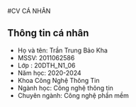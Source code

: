 #CV CÁ NHÂN

## Thông tin cá nhân 
* Họ và tên: Trần Trung Bảo Kha
* MSSV: 2011062586
* Lớp : 20DTH_N1_06
* Năm học: 2020-2024
* Khoa Công Nghệ Thông Tin
* Ngành học: Công nghệ thông tin
* Chuyên ngành: Công nghệ phần mềm
